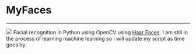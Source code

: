 # MyFaces
<hr />
<img src="http://s17.postimg.org/6j7126jzz/faces_detected.jpg">
Facial recognition in Python using OpenCV using <a href="http://docs.opencv.org/2.4/modules/objdetect/doc/cascade_classification.html#cascadeclassifier-detectmultiscale">Haar Faces</a>. I am still in the process of learning machine learning so i will update my script as time goes by.
